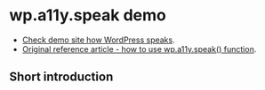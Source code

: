 # wp.a11y.speak demo

* [Check demo site how WordPress speaks](https://foxland.fi/demo/wordpress-speaks/).
* [Original reference article - how to use wp.a11y.speak() function](https://make.wordpress.org/accessibility/2015/04/15/let-wordpress-speak-new-in-wordpress-4-2/).

## Short introduction
